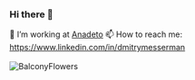 ### Hi there 👋

🔭 I’m working at [Anadeto](https://www.anadeto.com)
📫 How to reach me: <https://www.linkedin.com/in/dmitrymesserman>  
</br>
![BalconyFlowers](https://user-images.githubusercontent.com/28642149/144700941-276dc24f-b01c-4fe7-97bd-7eb0c9abeaa1.PNG)
